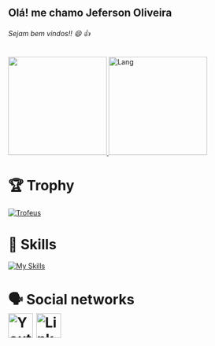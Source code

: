 ## Olá! me chamo Jeferson Oliveira
###### Sejam bem vindos!! 😄 :+1:

<div>
<a href="https://github.com/CyberJeferson">
<img height="200" src="https://github-readme-stats.vercel.app/api?username=CyberJeferson&layout=compact&show_icons=true&theme=chartreuse-dark&include_all_commits=true&count_private=true"/>  
<img height="200" src="https://github-readme-stats.vercel.app/api/top-langs/?username=CyberJeferson&layout=compact&langs_count=7&theme=chartreuse-dark" alt="Lang" /> 
</a>
</div>


<div>
	
<h1>🏆 Trophy</h1>
<a href="#">	
<img  src="https://github-profile-trophy.vercel.app/?username=CyberJeferson&theme=gruvbox&no-frame=true&margin-w=50&no-bg=true" alt="Trofeus"/>
</a>
</div>	
<div>
<h1>🔨 Skills</h1>

  [![My Skills](https://skillicons.dev/icons?i=dotnet,cs,js,ts,angular,html,css,bootstrap,git,docker,rabbitmq,java,python,c,perl,regex,androidstudio,arduino,bash,cs,debian,linux,mysql,npm,ts,vscode,windows,raspberrypi,nestjs&perline=10)](https://skillicons.dev)


	


</div>
	


<div>
  <h1>🗣️ Social networks</<h1>
    <br>
 <a href="https://www.youtube.com/channel/UCz-iNlr68eMM1N5vcsBSJrw"><img src="https://user-images.githubusercontent.com/63682724/128556361-bfc5907f-1a86-41a7-a376-53f7dba317d2.png" alt="Youtube" width="50" height="50" /></a>
<a href="https://www.linkedin.com/in/jeferson-oliveira-8335051b6/"><img style="border-style: none;" src="https://user-images.githubusercontent.com/63682724/128556484-2ee80436-9dca-4876-8fd8-72bf2c312171.png" alt="Linkedin" width="50" height="50" /></a>



</div>
